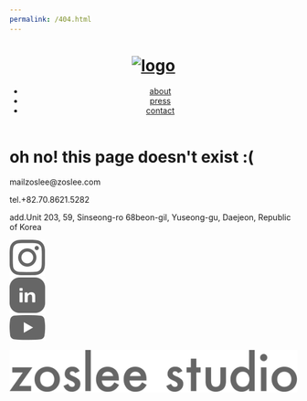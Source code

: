 ```yaml
---
permalink: /404.html
---
```

<!DOCTYPE html>
<html lang="en">
<head>
    <meta charset="UTF-8">
    <meta http-equiv="X-UA-Compatible" content="IE=edge">
    <meta name="viewport" content="width=device-width, initial-scale=1.0">
    <title>zoslee studio</title>
    <link rel="stylesheet" href="css/style.css">
    <script src="js/jquery-3.6.0.js"></script>
    <script src="js/inpage_tabs.js"></script>
    <script src="js/loading.js"></script>
    <link rel="apple-touch-icon" sizes="180x180" href="img/favicon/apple-touch-icon.png">
    <link rel="icon" type="image/png" sizes="32x32" href="img/favicon/favicon-32x32.png">
    <link rel="icon" type="image/png" sizes="16x16" href="img/favicon/favicon-16x16.png">
    <link rel="manifest" href="img/favicon/site.webmanifest">
    <link rel="mask-icon" href="img/favicon/safari-pinned-tab.svg" color="#404040">
    <meta name="msapplication-TileColor" content="#ffffff">
    <meta name="theme-color" content="#ffffff">
</head>
<body>
    <!-- heading html -->
    <div class="page">
        <div id="head">
            <header class="clear">
                <h1 id="logo"><a href="../index.html"><img src="../img/logo.svg" alt="logo"></a></h1>
                <ul class="navigation clear">
                    <li><a href="../html/about.html">about</a></li>
                    <li><a href="../html/press.html" id="press">press</a></li>
                    <li><a href="../html/contact.html">contact</a></li>
                </ul>
            </header>
        </div>
            <div id="notfound"> <h1>oh no! this page doesn't exist :(</h1></div>
            <div id="foot">
                <footer class="clear">
                            <div class="info">
                                <p>mail<span class="detailNew">zoslee@zoslee.com</span></p>
                                <p>tel.<span class="detail" id="phone">+82.70.8621.5282</span></p>
                                <p>add.<span class="detailNew">Unit 203, 59, Sinseong-ro 68beon-gil, Yuseong-gu, Daejeon, Republic of Korea</span></p>
                            </div>
                            <div class="logos">
                                <div class="sns_logo"><a href="https://www.instagram.com/zoslee_studio/"><img src="img/footer/ig.svg" alt="insta"></a></div>
                                <div class="sns_logo" id="middle"><a href="https://www.linkedin.com/company/zosleestudio/"><img src="img/footer/linkedin.svg" alt="linkedin"></a></div>
                                <div class="sns_logo"><a href="https://www.youtube.com/channel/UC8zL0G2wbcGeGTa9PItA3TA"><img src="img/footer/youtube.svg" alt="youtube"></a></div>
                                <p><div class="foot_logo"><img src="img/footer/zosleestudio.svg" alt="logo"></div></p>
                            </div>
                </footer>
            </div>
        </div>
    </div>
</body>
</html>